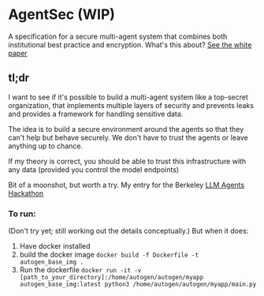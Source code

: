 # AgentSec (WIP)
A specification for a secure multi-agent system that combines both institutional best practice and encryption.
What's this about? [See the white paper](https://github.com/N8sGit/agent_sec_white_paper)

## tl;dr
I want to see if it's possible to build a multi-agent system like a top-secret organization, that implements multiple layers of security and prevents leaks and provides a framework for handling sensitive data.

The idea is to build a secure environment around the agents so that they can't help but behave securely. We don't have to trust the agents or leave anything up to chance. 

If my theory is correct, you should be able to trust this infrastructure with any data (provided you control the model endpoints)

Bit of a moonshot, but worth a try. My entry for the Berkeley [LLM Agents Hackathon](https://rdi.berkeley.edu/llm-agents-hackathon/)

### To run:
(Don't try yet; still working out the details conceptually.)
But when it does:
1. Have docker installed
2. build the docker image ```docker build -f Dockerfile -t autogen_base_img .```
3. Run the dockerfile ```docker run -it -v [path_to_your_directory]:/home/autogen/autogen/myapp autogen_base_img:latest python3 /home/autogen/autogen/myapp/main.py```
